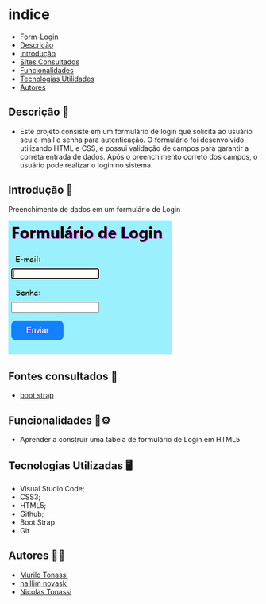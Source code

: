 

# indice


* [Form-Login](#form-CadEcommerce)
* [Descrição](#descrição)
* [Introdução](#introdução)
* [Sites Consultados](#Sites-consultados)
* [Funcionalidades](#funcionalidades)
* [Tecnologias Utilidades](#tecnologias-utilizadas)
* [Autores](#autores)



## Descrição 📖
-  Este projeto consiste em um formulário de login que solicita ao usuário seu e-mail e senha para autenticação. O formulário foi desenvolvido utilizando HTML e CSS, e possui validação de campos para garantir a correta entrada de dados. Após o preenchimento correto dos campos, o usuário pode realizar o login no sistema.

## Introdução 📄
Preenchimento de dados em um formulário de Login

![](imagem.png)

## Fontes consultados 📱
- [boot strap](https://getbootstrap.com/)

## Funcionalidades 🧠⚙️
 - Aprender a construir uma tabela de formulário de Login em HTML5

## Tecnologias Utilizadas 🖥️  
- Visual Studio Code;
- CSS3;
- HTML5;
- Github;
- Boot Strap
- Git

## Autores 👥📘
- [Murilo Tonassi](https://github.com/murilo-tonassi)
- [naillim novaski](https://github.com/naillimnovaski)
- [Nicolas Tonassi](https://github.com/nicolas-tonassi)

 